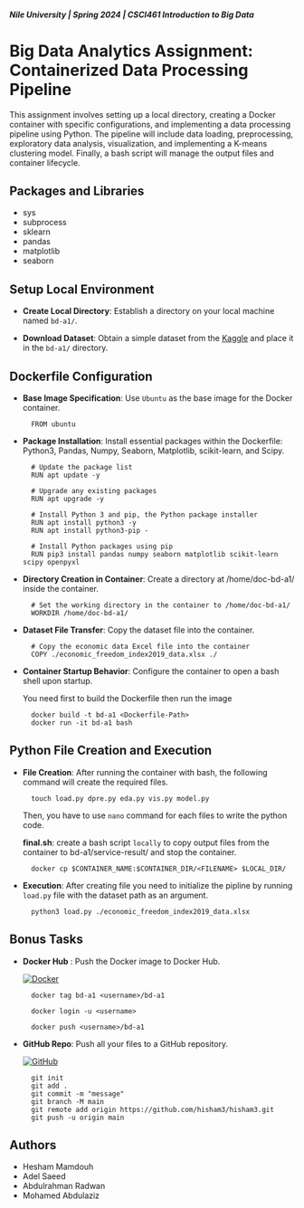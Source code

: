 
##### Nile University | Spring 2024 | CSCI461 Introduction to Big Data

# Big Data Analytics Assignment: Containerized Data Processing Pipeline

This assignment involves setting up a local directory, creating a Docker container with specific configurations, and implementing a data processing pipeline using Python. The pipeline will include data loading, preprocessing, exploratory data analysis, visualization, and implementing a K-means clustering model. Finally, a bash script will manage the output files and container lifecycle.



## Packages and Libraries

- sys
- subprocess
- sklearn
- pandas
- matplotlib
- seaborn
## Setup Local Environment

- **Create Local Directory**:
    Establish a directory on your local machine named `bd-a1/`.

- **Download Dataset**:
    Obtain a simple dataset from the [Kaggle](https://www.kaggle.com/datasets/lewisduncan93/the-economic-freedom-index) and place it in the `bd-a1/` directory.


## Dockerfile Configuration

- **Base Image Specification**:
    Use `Ubuntu` as the base image for the Docker container.
        
        FROM ubuntu

- **Package Installation**:
    Install essential packages within the Dockerfile: Python3, Pandas, Numpy, Seaborn, Matplotlib, scikit-learn, and Scipy.
        
        # Update the package list
        RUN apt update -y

        # Upgrade any existing packages
        RUN apt upgrade -y

        # Install Python 3 and pip, the Python package installer
        RUN apt install python3 -y
        RUN apt install python3-pip -
        
        # Install Python packages using pip
        RUN pip3 install pandas numpy seaborn matplotlib scikit-learn scipy openpyxl


- **Directory Creation in Container**:
    Create a directory at /home/doc-bd-a1/ inside the container.

        # Set the working directory in the container to /home/doc-bd-a1/
        WORKDIR /home/doc-bd-a1/

- **Dataset File Transfer**:
    Copy the dataset file into the container.

        # Copy the economic data Excel file into the container
        COPY ./economic_freedom_index2019_data.xlsx ./

- **Container Startup Behavior**:
    Configure the container to open a bash shell upon startup.

    You need first to build the Dockerfile then run the image
        
        docker build -t bd-a1 <Dockerfile-Path>
        docker run -it bd-a1 bash







## Python File Creation and Execution

- **File Creation**: After running the container with bash, the following command will create the required files.
    
        touch load.py dpre.py eda.py vis.py model.py

    
    Then, you have to use `nano` command for each files to write the python code.

    **final.sh**:
        create a bash script `locally` to copy output files from the container to bd-a1/service-result/ and stop the container.

        docker cp $CONTAINER_NAME:$CONTAINER_DIR/<FILENAME> $LOCAL_DIR/


- **Execution**: After creating file you need to initialize the pipline by running `load.py` file with the dataset path as an argument.

        python3 load.py ./economic_freedom_index2019_data.xlsx



## Bonus Tasks
- **Docker Hub** :
    Push the Docker image to Docker Hub.

    [![Docker](https://img.shields.io/badge/docker-%230db7ed.svg?style=for-the-badge&logo=docker&logoColor=white)](https://hub.docker.com/repository/docker/hesmamdouh/bd-a1/general)

        docker tag bd-a1 <username>/bd-a1

        docker login -u <username>

        docker push <username>/bd-a1

- **GitHub Repo**:
    Push all your files to a GitHub repository.
    
    [![GitHub](https://img.shields.io/badge/github-%23121011.svg?style=for-the-badge&logo=github&logoColor=white)](https://github.com/hisham3/bd-a1)

        git init
        git add .
        git commit -m "message"
        git branch -M main
        git remote add origin https://github.com/hisham3/hisham3.git
        git push -u origin main

## Authors

- Hesham Mamdouh
- Adel Saeed
- Abdulrahman Radwan
- Mohamed Abdulaziz


